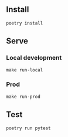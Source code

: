 ## Install

`poetry install`

## Serve

### Local development

`make run-local`

### Prod

`make run-prod`

## Test

`poetry run pytest`

